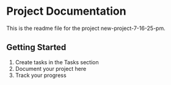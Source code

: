 # Project Documentation 
 
This is the readme file for the project new-project-7-16-25-pm. 
 
## Getting Started 
 
1. Create tasks in the Tasks section 
2. Document your project here 
3. Track your progress 
